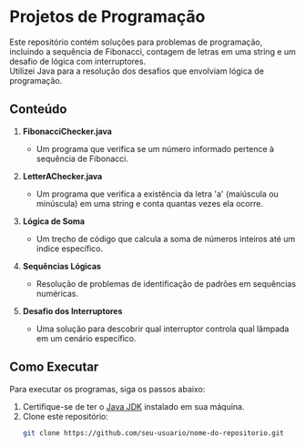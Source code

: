 # Projetos de Programação  

Este repositório contém soluções para problemas de programação, incluindo a sequência de Fibonacci, contagem de letras em uma string e um desafio de lógica com interruptores.  
Utilizei Java para a resolução dos desafios que envolviam lógica de programação.

## Conteúdo  

1. **FibonacciChecker.java**  
   - Um programa que verifica se um número informado pertence à sequência de Fibonacci.  

2. **LetterAChecker.java**  
   - Um programa que verifica a existência da letra 'a' (maiúscula ou minúscula) em uma string e conta quantas vezes ela ocorre.  

3. **Lógica de Soma**  
   - Um trecho de código que calcula a soma de números inteiros até um índice específico.  

4. **Sequências Lógicas**  
   - Resolução de problemas de identificação de padrões em sequências numéricas.  

5. **Desafio dos Interruptores**  
   - Uma solução para descobrir qual interruptor controla qual lâmpada em um cenário específico.  

## Como Executar  

Para executar os programas, siga os passos abaixo:  

1. Certifique-se de ter o [Java JDK](https://www.oracle.com/java/technologies/javase-jdk11-downloads.html) instalado em sua máquina.  
2. Clone este repositório:  
   ```bash  
   git clone https://github.com/seu-usuario/nome-do-repositorio.git  
